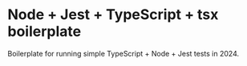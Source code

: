 # Node + Jest + TypeScript + tsx boilerplate

Boilerplate for running simple TypeScript + Node + Jest tests in 2024. 

